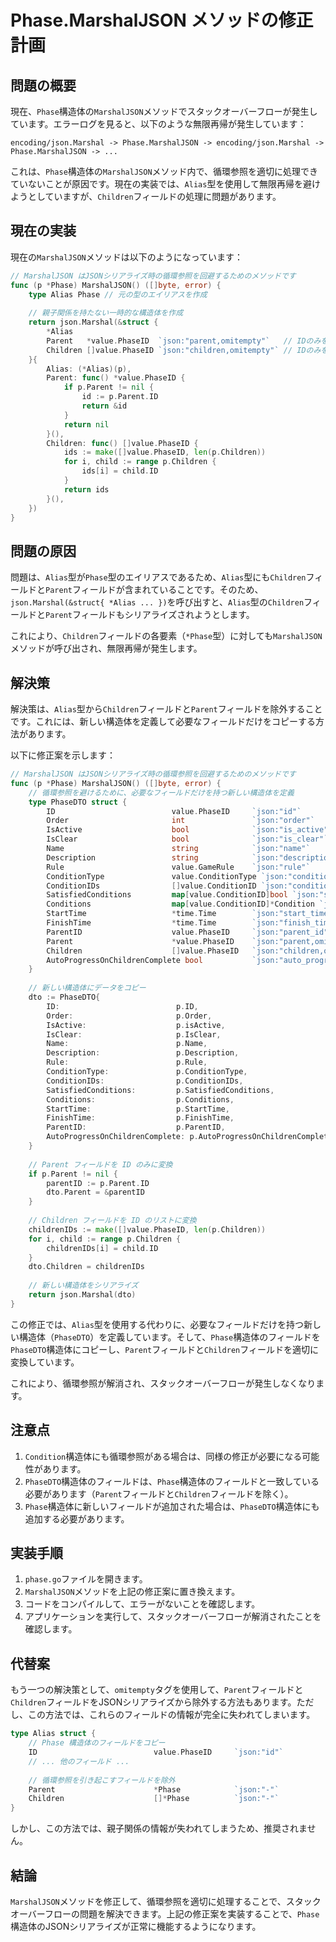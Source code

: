 # Phase.MarshalJSON メソッドの修正計画

## 問題の概要

現在、`Phase`構造体の`MarshalJSON`メソッドでスタックオーバーフローが発生しています。エラーログを見ると、以下のような無限再帰が発生しています：

```
encoding/json.Marshal -> Phase.MarshalJSON -> encoding/json.Marshal -> Phase.MarshalJSON -> ...
```

これは、`Phase`構造体の`MarshalJSON`メソッド内で、循環参照を適切に処理できていないことが原因です。現在の実装では、`Alias`型を使用して無限再帰を避けようとしていますが、`Children`フィールドの処理に問題があります。

## 現在の実装

現在の`MarshalJSON`メソッドは以下のようになっています：

```go
// MarshalJSON はJSONシリアライズ時の循環参照を回避するためのメソッドです
func (p *Phase) MarshalJSON() ([]byte, error) {
    type Alias Phase // 元の型のエイリアスを作成
    
    // 親子関係を持たない一時的な構造体を作成
    return json.Marshal(&struct {
        *Alias
        Parent   *value.PhaseID  `json:"parent,omitempty"`   // IDのみを含める
        Children []value.PhaseID `json:"children,omitempty"` // IDのみを含める
    }{
        Alias: (*Alias)(p),
        Parent: func() *value.PhaseID {
            if p.Parent != nil {
                id := p.Parent.ID
                return &id
            }
            return nil
        }(),
        Children: func() []value.PhaseID {
            ids := make([]value.PhaseID, len(p.Children))
            for i, child := range p.Children {
                ids[i] = child.ID
            }
            return ids
        }(),
    })
}
```

## 問題の原因

問題は、`Alias`型が`Phase`型のエイリアスであるため、`Alias`型にも`Children`フィールドと`Parent`フィールドが含まれていることです。そのため、`json.Marshal(&struct{ *Alias ... })`を呼び出すと、`Alias`型の`Children`フィールドと`Parent`フィールドもシリアライズされようとします。

これにより、`Children`フィールドの各要素（`*Phase`型）に対しても`MarshalJSON`メソッドが呼び出され、無限再帰が発生します。

## 解決策

解決策は、`Alias`型から`Children`フィールドと`Parent`フィールドを除外することです。これには、新しい構造体を定義して必要なフィールドだけをコピーする方法があります。

以下に修正案を示します：

```go
// MarshalJSON はJSONシリアライズ時の循環参照を回避するためのメソッドです
func (p *Phase) MarshalJSON() ([]byte, error) {
    // 循環参照を避けるために、必要なフィールドだけを持つ新しい構造体を定義
    type PhaseDTO struct {
        ID                          value.PhaseID     `json:"id"`
        Order                       int               `json:"order"`
        IsActive                    bool              `json:"is_active"`
        IsClear                     bool              `json:"is_clear"`
        Name                        string            `json:"name"`
        Description                 string            `json:"description"`
        Rule                        value.GameRule    `json:"rule"`
        ConditionType               value.ConditionType `json:"condition_type"`
        ConditionIDs                []value.ConditionID `json:"condition_ids"`
        SatisfiedConditions         map[value.ConditionID]bool `json:"satisfied_conditions"`
        Conditions                  map[value.ConditionID]*Condition `json:"conditions"`
        StartTime                   *time.Time        `json:"start_time,omitempty"`
        FinishTime                  *time.Time        `json:"finish_time,omitempty"`
        ParentID                    value.PhaseID     `json:"parent_id"`
        Parent                      *value.PhaseID    `json:"parent,omitempty"`
        Children                    []value.PhaseID   `json:"children,omitempty"`
        AutoProgressOnChildrenComplete bool           `json:"auto_progress_on_children_complete"`
    }
    
    // 新しい構造体にデータをコピー
    dto := PhaseDTO{
        ID:                          p.ID,
        Order:                       p.Order,
        IsActive:                    p.isActive,
        IsClear:                     p.IsClear,
        Name:                        p.Name,
        Description:                 p.Description,
        Rule:                        p.Rule,
        ConditionType:               p.ConditionType,
        ConditionIDs:                p.ConditionIDs,
        SatisfiedConditions:         p.SatisfiedConditions,
        Conditions:                  p.Conditions,
        StartTime:                   p.StartTime,
        FinishTime:                  p.FinishTime,
        ParentID:                    p.ParentID,
        AutoProgressOnChildrenComplete: p.AutoProgressOnChildrenComplete,
    }
    
    // Parent フィールドを ID のみに変換
    if p.Parent != nil {
        parentID := p.Parent.ID
        dto.Parent = &parentID
    }
    
    // Children フィールドを ID のリストに変換
    childrenIDs := make([]value.PhaseID, len(p.Children))
    for i, child := range p.Children {
        childrenIDs[i] = child.ID
    }
    dto.Children = childrenIDs
    
    // 新しい構造体をシリアライズ
    return json.Marshal(dto)
}
```

この修正では、`Alias`型を使用する代わりに、必要なフィールドだけを持つ新しい構造体（`PhaseDTO`）を定義しています。そして、`Phase`構造体のフィールドを`PhaseDTO`構造体にコピーし、`Parent`フィールドと`Children`フィールドを適切に変換しています。

これにより、循環参照が解消され、スタックオーバーフローが発生しなくなります。

## 注意点

1. `Condition`構造体にも循環参照がある場合は、同様の修正が必要になる可能性があります。
2. `PhaseDTO`構造体のフィールドは、`Phase`構造体のフィールドと一致している必要があります（`Parent`フィールドと`Children`フィールドを除く）。
3. `Phase`構造体に新しいフィールドが追加された場合は、`PhaseDTO`構造体にも追加する必要があります。

## 実装手順

1. `phase.go`ファイルを開きます。
2. `MarshalJSON`メソッドを上記の修正案に置き換えます。
3. コードをコンパイルして、エラーがないことを確認します。
4. アプリケーションを実行して、スタックオーバーフローが解消されたことを確認します。

## 代替案

もう一つの解決策として、`omitempty`タグを使用して、`Parent`フィールドと`Children`フィールドをJSONシリアライズから除外する方法もあります。ただし、この方法では、これらのフィールドの情報が完全に失われてしまいます。

```go
type Alias struct {
    // Phase 構造体のフィールドをコピー
    ID                          value.PhaseID     `json:"id"`
    // ... 他のフィールド ...
    
    // 循環参照を引き起こすフィールドを除外
    Parent                      *Phase            `json:"-"`
    Children                    []*Phase          `json:"-"`
}
```

しかし、この方法では、親子関係の情報が失われてしまうため、推奨されません。

## 結論

`MarshalJSON`メソッドを修正して、循環参照を適切に処理することで、スタックオーバーフローの問題を解決できます。上記の修正案を実装することで、`Phase`構造体のJSONシリアライズが正常に機能するようになります。